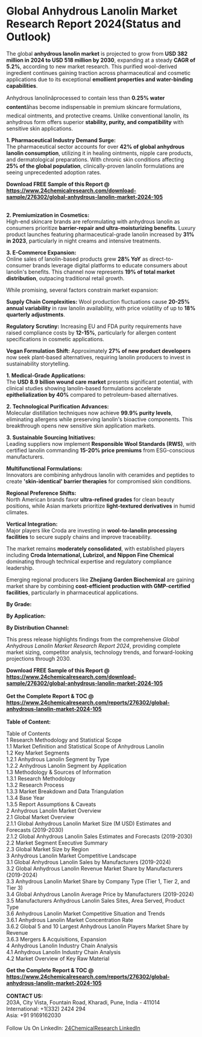 <h1>Global Anhydrous Lanolin Market Research Report 2024(Status and Outlook)</h1><p>The global <strong>anhydrous lanolin market</strong> is projected to grow from <strong>USD 382 million in 2024 to USD 518 million by 2030</strong>, expanding at a steady <strong>CAGR of 5.2%</strong>, according to new market research. This purified wool-derived ingredient continues gaining traction across pharmaceutical and cosmetic applications due to its exceptional <strong>emollient properties and water-binding capabilities</strong>.</p><p>Anhydrous lanolinâprocessed to contain less than <strong>0.25% water content</strong>âhas become indispensable in premium skincare formulations, medical ointments, and protective creams. Unlike conventional lanolin, its anhydrous form offers superior <strong>stability, purity, and compatibility</strong> with sensitive skin applications.</p><p><strong>1. Pharmaceutical Industry Demand Surge:</strong><br>
The pharmaceutical sector accounts for over <strong>42% of global anhydrous lanolin consumption</strong>, utilizing it in healing ointments, nipple care products, and dermatological preparations. With chronic skin conditions affecting <strong>25% of the global population</strong>, clinically-proven lanolin formulations are seeing unprecedented adoption rates.</p><div><b>Download FREE Sample of this Report @ 
            <a href="https://www.24chemicalresearch.com/download-sample/276302/global-anhydrous-lanolin-market-2024-105">
            https://www.24chemicalresearch.com/download-sample/276302/global-anhydrous-lanolin-market-2024-105</a></b></div><br><p><strong>2. Premiumization in Cosmetics:</strong><br>
High-end skincare brands are reformulating with anhydrous lanolin as consumers prioritize <strong>barrier-repair and ultra-moisturizing benefits</strong>. Luxury product launches featuring pharmaceutical-grade lanolin increased by <strong>31% in 2023</strong>, particularly in night creams and intensive treatments.</p><p><strong>3. E-Commerce Expansion:</strong><br>
Online sales of lanolin-based products grew <strong>28% YoY</strong> as direct-to-consumer brands leverage digital platforms to educate consumers about lanolin's benefits. This channel now represents <strong>19% of total market distribution</strong>, outpacing traditional retail growth.</p><p>While promising, several factors constrain market expansion:</p><p><strong>Supply Chain Complexities:</strong> Wool production fluctuations cause <strong>20-25% annual variability</strong> in raw lanolin availability, with price volatility of up to <strong>18% quarterly adjustments</strong>.</p><p><strong>Regulatory Scrutiny:</strong> Increasing EU and FDA purity requirements have raised compliance costs by <strong>12-15%</strong>, particularly for allergen content specifications in cosmetic applications.</p><p><strong>Vegan Formulation Shift:</strong> Approximately <strong>27% of new product developers</strong> now seek plant-based alternatives, requiring lanolin producers to invest in sustainability storytelling.</p><p><strong>1. Medical-Grade Applications:</strong><br>
The <strong>USD 8.9 billion wound care market</strong> presents significant potential, with clinical studies showing lanolin-based formulations accelerate <strong>epithelialization by 40%</strong> compared to petroleum-based alternatives.</p><p><strong>2. Technological Purification Advances:</strong><br>
Molecular distillation techniques now achieve <strong>99.9% purity levels</strong>, eliminating allergens while preserving lanolin's bioactive components. This breakthrough opens new sensitive skin application markets.</p><p><strong>3. Sustainable Sourcing Initiatives:</strong><br>
Leading suppliers now implement <strong>Responsible Wool Standards (RWS)</strong>, with certified lanolin commanding <strong>15-20% price premiums</strong> from ESG-conscious manufacturers.</p><p><strong>Multifunctional Formulations:</strong><br>
	Innovators are combining anhydrous lanolin with ceramides and peptides to create <strong>'skin-identical' barrier therapies</strong> for compromised skin conditions.</p><p><strong>Regional Preference Shifts:</strong><br>
	North American brands favor <strong>ultra-refined grades</strong> for clean beauty positions, while Asian markets prioritize <strong>light-textured derivatives</strong> in humid climates.</p><p><strong>Vertical Integration:</strong><br>
	Major players like Croda are investing in <strong>wool-to-lanolin processing facilities</strong> to secure supply chains and improve traceability.</p><p>The market remains <strong>moderately consolidated</strong>, with established players including <strong>Croda International, Lubrizol, and Nippon Fine Chemical</strong> dominating through technical expertise and regulatory compliance leadership.</p><p>Emerging regional producers like <strong>Zhejiang Garden Biochemical</strong> are gaining market share by combining <strong>cost-efficient production with GMP-certified facilities</strong>, particularly in pharmaceutical applications.</p><p><strong>By Grade:</strong></p><p><strong>By Application:</strong></p><p><strong>By Distribution Channel:</strong></p><p>This press release highlights findings from the comprehensive <em>Global Anhydrous Lanolin Market Research Report 2024</em>, providing complete market sizing, competitor analysis, technology trends, and forward-looking projections through 2030.</p><div><b>Download FREE Sample of this Report @ 
            <a href="https://www.24chemicalresearch.com/download-sample/276302/global-anhydrous-lanolin-market-2024-105">
            https://www.24chemicalresearch.com/download-sample/276302/global-anhydrous-lanolin-market-2024-105</a></b></div><br><div><b>Get the Complete Report & TOC @ 
            <a href="https://www.24chemicalresearch.com/reports/276302/global-anhydrous-lanolin-market-2024-105">
            https://www.24chemicalresearch.com/reports/276302/global-anhydrous-lanolin-market-2024-105</a></b></div><br>
            <b>Table of Content:</b><p>Table of Contents<br />
1 Research Methodology and Statistical Scope<br />
1.1 Market Definition and Statistical Scope of Anhydrous Lanolin<br />
1.2 Key Market Segments<br />
1.2.1 Anhydrous Lanolin Segment by Type<br />
1.2.2 Anhydrous Lanolin Segment by Application<br />
1.3 Methodology & Sources of Information<br />
1.3.1 Research Methodology<br />
1.3.2 Research Process<br />
1.3.3 Market Breakdown and Data Triangulation<br />
1.3.4 Base Year<br />
1.3.5 Report Assumptions & Caveats<br />
2 Anhydrous Lanolin Market Overview<br />
2.1 Global Market Overview<br />
2.1.1 Global Anhydrous Lanolin Market Size (M USD) Estimates and Forecasts (2019-2030)<br />
2.1.2 Global Anhydrous Lanolin Sales Estimates and Forecasts (2019-2030)<br />
2.2 Market Segment Executive Summary<br />
2.3 Global Market Size by Region<br />
3 Anhydrous Lanolin Market Competitive Landscape<br />
3.1 Global Anhydrous Lanolin Sales by Manufacturers (2019-2024)<br />
3.2 Global Anhydrous Lanolin Revenue Market Share by Manufacturers (2019-2024)<br />
3.3 Anhydrous Lanolin Market Share by Company Type (Tier 1, Tier 2, and Tier 3)<br />
3.4 Global Anhydrous Lanolin Average Price by Manufacturers (2019-2024)<br />
3.5 Manufacturers Anhydrous Lanolin Sales Sites, Area Served, Product Type<br />
3.6 Anhydrous Lanolin Market Competitive Situation and Trends<br />
3.6.1 Anhydrous Lanolin Market Concentration Rate<br />
3.6.2 Global 5 and 10 Largest Anhydrous Lanolin Players Market Share by Revenue<br />
3.6.3 Mergers & Acquisitions, Expansion<br />
4 Anhydrous Lanolin Industry Chain Analysis<br />
4.1 Anhydrous Lanolin Industry Chain Analysis<br />
4.2 Market Overview of Key Raw Material</p><div><b>Get the Complete Report & TOC @ 
            <a href="https://www.24chemicalresearch.com/reports/276302/global-anhydrous-lanolin-market-2024-105">
            https://www.24chemicalresearch.com/reports/276302/global-anhydrous-lanolin-market-2024-105</a></b></div><br><b>CONTACT US:</b><br>
            203A, City Vista, Fountain Road, Kharadi, Pune, India - 411014<br>
            International: +1(332) 2424 294<br>
            Asia: +91 9169162030 <br><br>
            Follow Us On LinkedIn: <a href="https://www.linkedin.com/company/24chemicalresearch/">24ChemicalResearch LinkedIn</a>